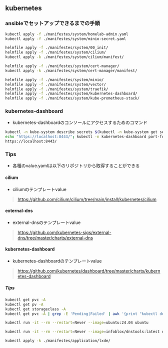 ## kubernetes
### ansibleでセットアップできるまでの手順
```bash
kubectl apply -f ./manifestes/system/homelab-admin.yaml
kubectl apply -f ./manifestes/system/minio-secret.yaml

helmfile apply -f ./manifestes/system/00_init/
helmfile apply -f ./manifestes/system/cilium/
kubectl apply -k ./manifestes/system/cilium/manifest/

helmfile apply -f ./manifestes/system/cert-manager/
kubectl apply -k ./manifestes/system/cert-manager/manifest/

helmfile apply -f ./manifestes/system/minio/
helmfile apply -f ./manifestes/system/vector/
helmfile apply -f ./manifestes/system/traefik/
helmfile apply -f ./manifestes/system/kubernetes-dashboard/
helmfile apply -f ./manifestes/system/kube-prometheus-stack/
```

### kubernetes-dashboard
- kubernetes-dashboardのコンソールにアクセスするためのコマンド
```bash
kubectl -n kube-system describe secrets $(kubectl -n kube-system get secrets | grep homelab-admin | awk '{print $1}')
echo "https://localhost:8443/"; kubectl -n kubernetes-dashboard port-forward svc/kubernetes-dashboard-kong-proxy --address 0.0.0.0 8443:443
https://localhost:8443/
```

### Tips
- 各種のvalue.yamlは以下のリポジトリから取得することができる

#### cilium
- ciliumのテンプレートvalue
> https://github.com/cilium/cilium/tree/main/install/kubernetes/cilium

#### external-dns
- external-dnsのテンプレートvalue
> https://github.com/kubernetes-sigs/external-dns/tree/master/charts/external-dns

#### kubernetes-dashboard
- kubernetes-dashboardのテンプレートvalue
> https://github.com/kubernetes/dashboard/tree/master/charts/kubernetes-dashboard


##### Tips
```bash
kubectl get pvc -A
kubectl get pv -A
kubectl get storageclass -A
kubectl get pvc -A | grep -E 'Pending|Failed' | awk '{print "kubectl delete pvc " $2 " -n " $1}' | bash
```

```bash
kubectl run -it --rm --restart=Never --image=ubuntu:24.04 ubuntu

kubectl run -it --rm --restart=Never --image=infoblox/dnstools:latest dnstools

kubectl apply -k ./manifestes/application/lxde/
```
